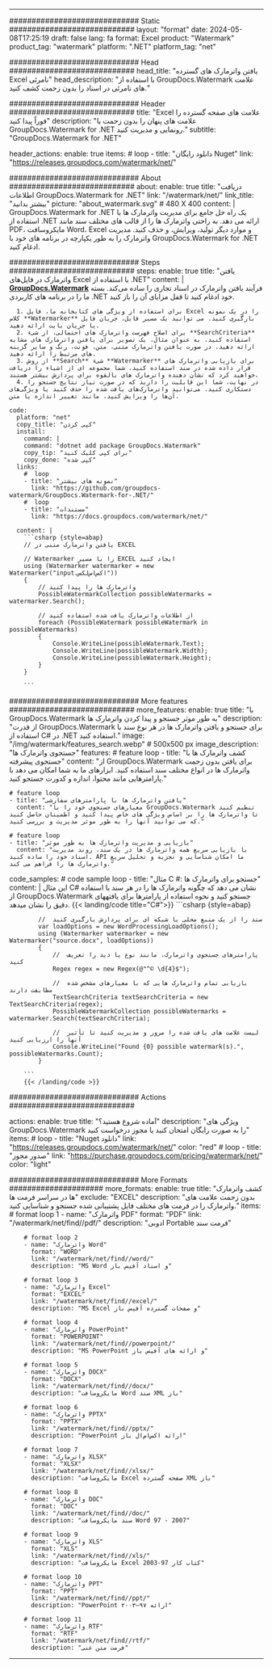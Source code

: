 
---
############################# Static ############################
layout: "format"
date:  2024-05-08T17:25:19
draft: false
lang: fa
format: Excel
product: "Watermark"
product_tag: "watermark"
platform: ".NET"
platform_tag: "net"

############################# Head ############################
head_title: "یافتن واترمارک های گسترده Excel نامرئی"
head_description: "با استفاده از GroupDocs.Watermark علامت های نامرئی در اسناد را بدون زحمت کشف کنید."

############################# Header ############################
title: "Excel علامت های صفحه گسترده را فوراً پیدا کنید" 
description: "علامت های پنهان را بدون زحمت با GroupDocs.Watermark for .NET رونمایی و مدیریت کنید."
subtitle: "GroupDocs.Watermark for .NET" 

header_actions:
  enable: true
  items:
    #  loop
    - title: "دانلود رایگان Nuget"
      link: "https://releases.groupdocs.com/watermark/net/"
      
############################# About ############################
about:
    enable: true
    title: "دریافت اطلاعات GroupDocs.Watermark for .NET"
    link: "/watermark/net/"
    link_title: "بیشتر بدانید"
    picture: "about_watermark.svg" # 480 X 400
    content: |
       GroupDocs.Watermark for .NET یک راه حل جامع برای مدیریت واترمارک ها با استفاده از .NET ارائه می دهد. به راحتی واترمارک ها را از قالب های مختلف سند مانند PDF، مایکروسافت Word، Excel و موارد دیگر تولید، ویرایش، و حذف کنید. مدیریت واترمارک را به طور یکپارچه در برنامه های خود با GroupDocs.Watermark for .NET ادغام کنید.

############################# Steps ############################
steps:
    enable: true
    title: "یافتن واترمارک در فایل‌های Excel با استفاده از .NET"
    content: |
      **[GroupDocs.Watermark](https://products.groupdocs.com/watermark/net/)** فرآیند یافتن واترمارک در اسناد تجاری را ساده می‌کند. بسته ما را در برنامه های کاربردی .NET خود ادغام کنید تا قفل مزایای آن را باز کنید.
      
      1. برای استفاده از ویژگی های کتابخانه ما، فایل Excel را در یک نمونه کلاس **Watermarker** بارگیری کنید. می توانید یک مسیر فایل، جریان فایل یا جریان بایت ارائه دهید.
      2. برای اصلاح فهرست واترمارک های احتمالی، از شیء **SearchCriteria** استفاده کنید. به عنوان مثال، یک تصویر برای یافتن واترمارک های مشابه ارائه دهید. در صورت یافتن واترمارک متنی، متن، فونت، رنگ و سایر گزینه های مرتبط را ارائه دهید.
      3. از روش **Search** شیء **Watermarker** برای بازیابی واترمارک های قرار داده شده در سند استفاده کنید. شما مجموعه ای از اشیاء را دریافت خواهید کرد که نشان دهنده واترمارک های بالقوه برای پردازش بیشتر هستند.
      4. در نهایت، شما این قابلیت را دارید که در صورت نیاز نتایج جستجو را دستکاری کنید. می‌توانید واترمارک‌های یافت شده را حذف کنید یا ویژگی‌های آن‌ها را ویرایش کنید، مانند تغییر اندازه یا متن.
   
    code:
      platform: "net"
      copy_title: "کپی کردن"
      install:
        command: |
        command: "dotnet add package GroupDocs.Watermark"
        copy_tip: "برای کپی کلیک کنید"
        copy_done: "کپی شده"
      links:
        #  loop
        - title: "نمونه های بیشتر"
          link: "https://github.com/groupdocs-watermark/GroupDocs.Watermark-for-.NET/"
        #  loop
        - title: "مستندات"
          link: "https://docs.groupdocs.com/watermark/net/"
          
      content: |
        ```csharp {style=abap}
        // یافتن واترمارک متنی در EXCEL

        // Watermarker را با مسیر EXCEL ایجاد کنید
        using (Watermarker watermarker = new Watermarker("input.اکس‌اس‌لکس"))
        {
            // واترمارک ها را پیدا کنید
            PossibleWatermarkCollection possibleWatermarks = watermarker.Search();

            // از اطلاعات واترمارک یافت شده استفاده کنید
            foreach (PossibleWatermark possibleWatermark in possibleWatermarks)
            {
                Console.WriteLine(possibleWatermark.Text);
                Console.WriteLine(possibleWatermark.Width);
                Console.WriteLine(possibleWatermark.Height);
            }
        }
        
        ```            

############################# More features ############################
more_features:
  enable: true
  title: "با GroupDocs.Watermark به طور موثر جستجو و پیدا کردن واترمارک ها"
  description: "از قدرت GroupDocs.Watermark برای جستجو و یافتن واترمارک ها در هر نوع سند با استفاده از C# در .NET استفاده کنید."
  image: "/img/watermark/features_search.webp" # 500x500 px
  image_description: "جستجوی واترمارک ها"
  features:
    # feature loop
    - title: "کشف واترمارک ها با جستجوی پیشرفته"
      content: "از GroupDocs.Watermark برای یافتن بدون زحمت واترمارک ها در انواع مختلف سند استفاده کنید. ابزارهای ما به شما امکان می دهد با پارامترهایی مانند محتوا، اندازه و کدورت جستجو کنید."

    # feature loop
    - title: "یافتن واترمارک ها با پارامترهای سفارشی"
      content: "معیارهای جستجوی خود را با GroupDocs.Watermark تنظیم کنید تا واترمارک ها را بر اساس ویژگی های خاص پیدا کنید و اطمینان حاصل کنید که می توانید آنها را به طور موثر مدیریت و بررسی کنید."

    # feature loop
    - title: "بازیابی و مدیریت واترمارک ها به طور موثر"
      content: "با بازیابی سریع همه واترمارک ها در یک سند، روند مدیریت اسناد خود را ساده کنید. API ما امکان شناسایی و تجزیه و تحلیل سریع واترمارک ها را فراهم می کند."
      
  code_samples:
    # code sample loop
    - title: "مثال C #: جستجو برای واترمارک ها"
      content: |
        این مثال C# نشان می دهد که چگونه واترمارک ها را در هر سند با استفاده از GroupDocs.Watermark جستجو کنید و نحوه استفاده از پارامترها برای یافتههای دقیق را نشان میدهد.
        {{< landing/code title="C#">}}
        ```csharp {style=abap}
        
            //  سند را از یک منبع محلی یا شبکه ای برای پردازش بارگیری کنید
            var loadOptions = new WordProcessingLoadOptions();
            using (Watermarker watermarker = new Watermarker("source.docx", loadOptions))
            {
                //  پارامترهای جستجوی واترمارک، مانند نوع یا دید را تعریف کنید
                Regex regex = new Regex(@"^© \d{4}$");

                //  بازیابی تمام واترمارک هایی که با معیارهای مشخص شده مطابقت دارند
                TextSearchCriteria textSearchCriteria = new TextSearchCriteria(regex);
                PossibleWatermarkCollection possibleWatermarks = watermarker.Search(textSearchCriteria);

                //  لیست علامت های یافت شده را مرور و مدیریت کنید تا تأثیر آنها را ارزیابی کنید
                Console.WriteLine("Found {0} possible watermark(s).", possibleWatermarks.Count);
            }

        ```
        {{< /landing/code >}}


############################# Actions ############################

actions:
  enable: true
  title: "آماده شروع هستید؟"
  description: "ویژگی های GroupDocs.Watermark را به صورت رایگان امتحان کنید یا مجوز درخواست کنید"
  items:
    #  loop
    - title: "Nuget دانلود"
      link: "https://releases.groupdocs.com/watermark/net/"
      color: "red"
        #  loop
    - title: "صدور مجوز"
      link: "https://purchase.groupdocs.com/pricing/watermark/net/"
      color: "light"


############################# More Formats #####################
more_formats:
    enable: true
    title: "کشف واترمارک ها در سراسر فرمت ها"
    exclude: "EXCEL"
    description: "بدون زحمت علامت های واترمارک را در فرمت های مختلف فایل پشتیبانی شده جستجو و شناسایی کنید."
    items: 
        # format loop 1
        - name: "واترمارک PDF"
          format: "PDF"
          link: "/watermark/net/find//pdf/"
          description: "ادوبی Portable فرمت سند"

        # format loop 2
        - name: "واترمارک Word"
          format: "WORD"
          link: "/watermark/net/find//word/"
          description: "MS Word و اسناد آفیس باز"
          
        # format loop 3
        - name: "واترمارک Excel"
          format: "EXCEL"
          link: "/watermark/net/find//excel/"
          description: "MS Excel و صفحات گسترده آفیس باز"

        # format loop 4
        - name: "واترمارک PowerPoint"
          format: "POWERPOINT"
          link: "/watermark/net/find//powerpoint/"
          description: "MS PowerPoint و ارائه های آفیس باز"

        # format loop 5
        - name: "واترمارک DOCX"
          format: "DOCX"
          link: "/watermark/net/find//docx/"
          description: "مایکروسافت Word سند XML باز"
          
        # format loop 6
        - name: "واترمارک PPTX"
          format: "PPTX"
          link: "/watermark/net/find//pptx/"
          description: "PowerPoint ارائه اکس‌ام‌ال باز"
          
        # format loop 7
        - name: "واترمارک XLSX"
          format: "XLSX"
          link: "/watermark/net/find//xlsx/"
          description: "مایکروسافت Excel صفحه گسترده XML باز"

        # format loop 8
        - name: "واترمارک DOC"
          format: "DOC"
          link: "/watermark/net/find//doc/"
          description: "سند مایکروسافت Word 97 - 2007"

        # format loop 9
        - name: "واترمارک XLS"
          format: "XLS"
          link: "/watermark/net/find//xls/"
          description: "مایکروسافت Excel کتاب کار 97-2003"

        # format loop 10
        - name: "واترمارک PPT"
          format: "PPT"
          link: "/watermark/net/find//ppt/"
          description: "PowerPoint ارائه ۹۷—۲۰۰۳"

        # format loop 11
        - name: "واترمارک RTF"
          format: "RTF"
          link: "/watermark/net/find//rtf/"
          description: "فرمت متن غنی"

---